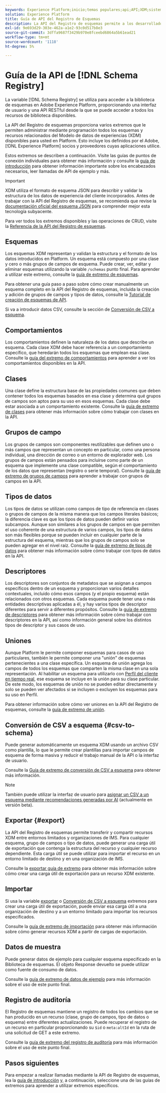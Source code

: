 ```yaml
---
keywords: Experience Platform;inicio;temas populares;api;API;XDM;sistema XDM;modelo de datos de experiencia;modelo de datos de experiencia;modelo de datos de experiencia;modelo de datos;modelo de datos;registro de esquema;registro de esquemas; registro de esquemas;
solution: Experience Platform
title: Guía de API del Registro de Esquemas
description: La API del Registro de esquemas permite a los desarrolladores administrar mediante programación todos los esquemas y recursos relacionados del Modelo de datos de experiencia (XDM) dentro de Adobe Experience Platform. Siga esta guía para aprender a realizar operaciones clave con la API.
exl-id: 9e693d29-303e-462a-a1e2-93c0d517b8e3
source-git-commit: 3dffa9687f3429b970e8fceebd6864a5b61ead21
workflow-type: tm+mt
source-wordcount: '1118'
ht-degree: 5%

---
```


# Guía de la API de [!DNL Schema Registry]

La variable [!DNL Schema Registry] se utiliza para acceder a la biblioteca de esquemas en Adobe Experience Platform, proporcionando una interfaz de usuario y una API RESTful desde la que se puede acceder a todos los recursos de biblioteca disponibles.

La API del Registro de esquemas proporciona varios extremos que le permiten administrar mediante programación todos los esquemas y recursos relacionados del Modelo de datos de experiencias (XDM) disponibles para usted en Platform. Esto incluye los definidos por el Adobe, [!DNL Experience Platform] socios y proveedores cuyas aplicaciones utilice.

Estos extremos se describen a continuación. Visite las guías de puntos de conexión individuales para obtener más información y consulte la [guía de introducción](./getting-started.md) para obtener información importante sobre los encabezados necesarios, leer llamadas de API de ejemplo y más.

>[!IMPORTANT]
>
>XDM utiliza el formato de esquema JSON para describir y validar la estructura de los datos de experiencia del cliente incorporados. Antes de trabajar con la API del Registro de esquemas, se recomienda que revise la [documentación oficial del esquema JSON](https://json-schema.org/) para comprender mejor esta tecnología subyacente.

Para ver todos los extremos disponibles y las operaciones de CRUD, visite la [Referencia de la API del Registro de esquemas](https://www.adobe.io/experience-platform-apis/references/schema-registry/).

## Esquemas

Los esquemas XDM representan y validan la estructura y el formato de los datos introducidos en Platform. Un esquema está compuesto por una clase y cero o más grupos de campos de esquema. Puede crear, ver, editar y eliminar esquemas utilizando la variable `/schemas` punto final. Para aprender a utilizar este extremo, consulte la [guía de extremo de esquemas](./schemas.md).

Para obtener una guía paso a paso sobre cómo crear manualmente un esquema completo en la API del Registro de esquemas, incluida la creación y adición de grupos de campos y tipos de datos, consulte la [Tutorial de creación de esquemas de API](../tutorials/create-schema-api.md).

Si va a introducir datos CSV, consulte la sección de [Conversión de CSV a esquema](#csv-to-schema).

## Comportamientos

Los comportamientos definen la naturaleza de los datos que describe un esquema. Cada clase XDM debe hacer referencia a un comportamiento específico, que heredarán todos los esquemas que emplean esa clase. Consulte la [guía del extremo de comportamientos](./behaviors.md) para aprender a ver los comportamientos disponibles en la API.

## Clases

Una clase define la estructura base de las propiedades comunes que deben contener todos los esquemas basados en esa clase y determina qué grupos de campos son aptos para su uso en esos esquemas. Cada clase debe estar asociada a un comportamiento existente. Consulte la [guía de extremo de clases](./classes.md) para obtener más información sobre cómo trabajar con clases en la API.

## Grupos de campo

Los grupos de campos son componentes reutilizables que definen uno o más campos que representan un concepto en particular, como una persona individual, una dirección de correo o un entorno de explorador web. Los grupos de campos están pensados para incluirse como parte de un esquema que implemente una clase compatible, según el comportamiento de los datos que representan (registro o serie temporal). Consulte la [guía de extremo de grupos de campos](./field-groups.md) para aprender a trabajar con grupos de campos en la API.

## Tipos de datos

Los tipos de datos se utilizan como campos de tipo de referencia en clases o grupos de campos de la misma manera que los campos literales básicos; la diferencia clave es que los tipos de datos pueden definir varios subcampos. Aunque son similares a los grupos de campos en que permiten el uso coherente de una estructura de varios campos, los tipos de datos son más flexibles porque se pueden incluir en cualquier parte de la estructura del esquema, mientras que los grupos de campos solo se pueden agregar en el nivel raíz. Consulte la [guía de extremo de tipos de datos](./data-types.md) para obtener más información sobre cómo trabajar con tipos de datos en la API.

## Descriptores

Los descriptores son conjuntos de metadatos que se asignan a campos específicos dentro de un esquema y proporcionan varios detalles contextuales, incluido cómo esos campos (y el propio esquema) están relacionados con otros esquemas. Cada esquema puede tener una o más entidades descriptivas aplicadas a él, y hay varios tipos de descriptor diferentes para servir a diferentes propósitos. Consulte la [guía de extremo de descriptores](./descriptors.md) para obtener más información sobre cómo trabajar con descriptores en la API, así como información general sobre los distintos tipos de descriptor y sus casos de uso.

## Uniones

Aunque Platform le permite componer esquemas para casos de uso particulares, también le permite componer una &quot;unión&quot; de esquemas pertenecientes a una clase específica. Un esquema de unión agrega los campos de todos los esquemas que comparten la misma clase en una sola representación. Al habilitar un esquema para utilizarlo con [Perfil del cliente en tiempo real](../../profile/home.md), ese esquema se incluye en la unión para su clase particular. De este modo, los esquemas de unión no se pueden editar directamente y solo se pueden ver afectados si se incluyen o excluyen los esquemas para su uso en Perfil.

Para obtener información sobre cómo ver uniones en la API del Registro de esquemas, consulte la [guía de extremo de unión](./unions.md).

## Conversión de CSV a esquema {#csv-to-schema}

Puede generar automáticamente un esquema XDM usando un archivo CSV como plantilla, lo que le permite crear plantillas para importar campos de esquema de forma masiva y reducir el trabajo manual de la API o la interfaz de usuario.

Consulte la [Guía de extremo de conversión de CSV a esquema](./export.md) para obtener más información.

>[!NOTE]
>
>También puede utilizar la interfaz de usuario para [asignar un CSV a un esquema mediante recomendaciones generadas por AI](../../ingestion/tutorials/map-csv/recommendations.md) (actualmente en versión beta).

## Exportar {#export}

La API del Registro de esquemas permite transferir y compartir recursos XDM entre entornos limitados y organizaciones de IMS. Para cualquier esquema, grupo de campos o tipo de datos, puede generar una carga útil de exportación que contenga la estructura del recurso y cualquier recurso dependiente. Esta carga útil se puede utilizar para importar el recurso en un entorno limitado de destino y en una organización de IMS.

Consulte la [exportar guía de extremo](./export.md) para obtener más información sobre cómo crear una carga útil de exportación para un recurso XDM existente.

## Importar

Si usa la variable [exportar](#export) o [Conversión de CSV a esquema](./import.md) extremos para crear una carga útil de exportación, puede enviar esa carga útil a una organización de destino y a un entorno limitado para importar los recursos especificados.

Consulte la [guía de extremo de importación](./export.md) para obtener más información sobre cómo generar recursos XDM a partir de cargas de exportación.

## Datos de muestra

Puede generar datos de ejemplo para cualquier esquema especificado en la Biblioteca de esquemas. El objeto Response devuelto se puede utilizar como fuente de consumo de datos.

Consulte la [guía de extremo de datos de ejemplo](./sample-data.md) para más información sobre el uso de este punto final.

## Registro de auditoría

El Registro de esquemas mantiene un registro de todos los cambios que se han producido en un recurso (clase, grupo de campos, tipo de datos o esquema) entre diferentes actualizaciones. Puede recuperar el registro de un recurso en particular proporcionando su `$id` o `meta:altId` en la ruta de una solicitud de GET a este extremo.

Consulte la [guía de extremo del registro de auditoría](./audit-log.md) para más información sobre el uso de este punto final.

## Pasos siguientes

Para empezar a realizar llamadas mediante la API de Registro de esquemas, lea la [guía de introducción](./getting-started.md) y, a continuación, seleccione una de las guías de extremos para aprender a utilizar extremos específicos.
